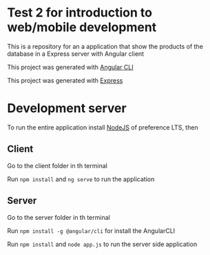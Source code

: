 # Test 2 for introduction to web/mobile development

This is a repository for an a application that show the products of the database in a Express server with Angular client

This project was generated with [Angular CLI](https://github.com/angular/angular-cli)

This project was generated with [Express](https://expressjs.com/es/)

# Development server

To run the entire application install [NodeJS](https://nodejs.org/en) of preference LTS, then

## Client

Go to the client folder in th terminal

Run `npm install` and `ng serve` to run the application

## Server 

Go to the server folder in th terminal

Run `npm install -g @angular/cli` for install the AngularCLI

Run `npm install` and `node app.js` to run the server side application